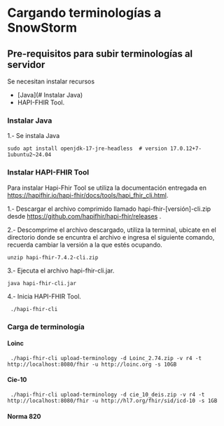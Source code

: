 
# Cargando terminologías a SnowStorm

## Pre-requisitos para subir terminologías al servidor

Se necesitan instalar recursos
- [Java](# Instalar Java)
- HAPI-FHIR Tool.
  

### Instalar Java
1.- Se instala Java
```
sudo apt install openjdk-17-jre-headless  # version 17.0.12+7-1ubuntu2~24.04
```

### Instalar HAPI-FHIR Tool

Para instalar Hapi-Fhir Tool se utiliza la documentación entregada en https://hapifhir.io/hapi-fhir/docs/tools/hapi_fhir_cli.html.

1.- Descargar el archivo comprimido llamado hapi-fhir-[versión]-cli.zip desde https://github.com/hapifhir/hapi-fhir/releases .

2.- Descomprime el archivo descargado, utiliza la terminal, ubicate en el directorio donde se encuntra el archivo e ingresa el siguiente comando, recuerda cambiar la versión a la que estés ocupando.
```
unzip hapi-fhir-7.4.2-cli.zip
```

3.- Ejecuta el archivo hapi-fhir-cli.jar.
```
java hapi-fhir-cli.jar
```

4.- Inicia HAPI-FHIR Tool.
```
 ./hapi-fhir-cli
```

### Carga de terminología

#### Loinc
```
 ./hapi-fhir-cli upload-terminology -d Loinc_2.74.zip -v r4 -t http://localhost:8080/fhir -u http://loinc.org -s 10GB
```

#### Cie-10
```
 ./hapi-fhir-cli upload-terminology -d cie_10_deis.zip -v r4 -t http://localhost:8080/fhir -u http://hl7.org/fhir/sid/icd-10 -s 1GB
```

#### Norma 820


